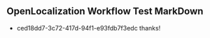 ## OpenLocalization Workflow Test MarkDown
* ced18dd7-3c72-417d-94f1-e93fdb7f3edc thanks!

<!--HONumber=Aug16_HO4-->


